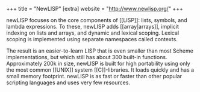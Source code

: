 +++
title = "NewLISP"
[extra]
website = "http://www.newlisp.org/"
+++

newLISP focuses on the core components of [[LISP]]:
lists, symbols, and lambda expressions.
To these, newLISP adds [[array|arrays]],
implicit indexing on lists and arrays,
and dynamic and lexical scoping.
Lexical scoping is implemented using separate namespaces called contexts.

The result is an easier-to-learn LISP
that is even smaller than most Scheme implementations,
but which still has about 300 built-in functions.
Approximately 200k in size, newLISP is built for high portability
using only the most common [[UNIX]] system [[C]]-libraries.
It loads quickly and has a small memory footprint.
newLISP is as fast or faster than other popular scripting languages
and uses very few resources.
